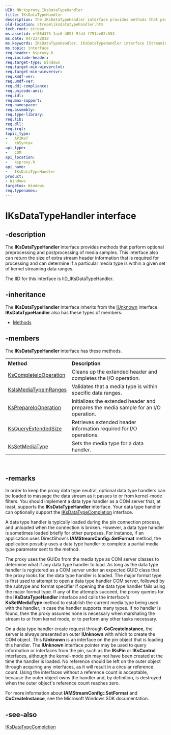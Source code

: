 ```yaml
---
UID: NN:ksproxy.IKsDataTypeHandler
title: IKsDataTypeHandler
description: The IKsDataTypeHandler interface provides methods that perform optional preprocessing and postprocessing of media samples.
old-location: stream\iksdatatypehandler.htm
tech.root: stream
ms.assetid: ef08d375-1ac6-489f-9fd4-f791ce82c553
ms.date: 04/23/2018
ms.keywords: IKsDataTypeHandler, IKsDataTypeHandler interface [Streaming Media Devices], IKsDataTypeHandler interface [Streaming Media Devices],described, ksproxy/IKsDataTypeHandler, ksproxy_fd2ab182-1556-438e-bc5e-fe1339d0d865.xml, stream.iksdatatypehandler
ms.topic: interface
req.header: ksproxy.h
req.include-header: 
req.target-type: Windows
req.target-min-winverclnt: 
req.target-min-winversvr: 
req.kmdf-ver: 
req.umdf-ver: 
req.ddi-compliance: 
req.unicode-ansi: 
req.idl: 
req.max-support: 
req.namespace: 
req.assembly: 
req.type-library: 
req.lib: 
req.dll: 
req.irql: 
topic_type:
-	APIRef
-	kbSyntax
api_type:
-	COM
api_location:
-	ksproxy.h
api_name:
-	IKsDataTypeHandler
product:
- Windows
targetos: Windows
req.typenames: 
---
```


# IKsDataTypeHandler interface


## -description


The <b>IKsDataTypeHandler</b> interface provides methods that perform optional preprocessing and postprocessing of media samples. This interface also can return the size of extra stream header information that is required for processing and can determine if a particular media type is within a given set of kernel streaming data ranges. 

The IID for this interface is IID_IKsDataTypeHandler.


## -inheritance

The <b xmlns:loc="http://microsoft.com/wdcml/l10n">IKsDataTypeHandler</b> interface inherits from the <a href="https://msdn.microsoft.com/33f1d79a-33fc-4ce5-a372-e08bda378332">IUnknown</a> interface. <b>IKsDataTypeHandler</b> also has these types of members:
<ul>
<li><a href="https://docs.microsoft.com/">Methods</a></li>
</ul>

## -members

The <b>IKsDataTypeHandler</b> interface has these methods.
<table class="members" id="memberListMethods">
<tr>
<th align="left" width="37%">Method</th>
<th align="left" width="63%">Description</th>
</tr>
<tr data="declared;">
<td align="left" width="37%">
<a href="https://msdn.microsoft.com/46a58007-16bf-422b-8408-30a7b65dbee6">KsCompleteIoOperation</a>
</td>
<td align="left" width="63%">
Cleans up the extended header and completes the I/O operation.

</td>
</tr>
<tr data="declared;">
<td align="left" width="37%">
<a href="https://msdn.microsoft.com/354dcd2b-fa63-4574-94d8-149e3f199751">KsIsMediaTypeInRanges</a>
</td>
<td align="left" width="63%">
Validates that a media type is within specific data ranges.

</td>
</tr>
<tr data="declared;">
<td align="left" width="37%">
<a href="https://msdn.microsoft.com/16411d58-5fff-430f-b96d-78eed1dbb01c">KsPrepareIoOperation</a>
</td>
<td align="left" width="63%">
Initializes the extended header and prepares the media sample for an I/O operation.

</td>
</tr>
<tr data="declared;">
<td align="left" width="37%">
<a href="https://msdn.microsoft.com/14d03e6f-d02c-4b39-8f21-b339c65fb036">KsQueryExtendedSize</a>
</td>
<td align="left" width="63%">
Retrieves extended header information required for I/O operations.

</td>
</tr>
<tr data="declared;">
<td align="left" width="37%">
<a href="https://msdn.microsoft.com/b1c97d4f-b305-4c9f-b3fd-06d0ebcb0ed0">KsSetMediaType</a>
</td>
<td align="left" width="63%">
Sets the media type for a data handler.

</td>
</tr>
</table> 


## -remarks



In order to keep the proxy data type neutral, optional data type handlers can be loaded to massage the data stream as it passes to or from kernel-mode filters. You should implement a data type handler as a COM server that, at least, supports the <b>IKsDataTypeHandler</b> interface. Your data type handler can optionally support the <a href="https://msdn.microsoft.com/library/windows/hardware/ff559799">IKsDataTypeCompletion</a> interface. 

A data type handler is typically loaded during the pin connection process, and unloaded when the connection is broken. However, a data type handler is sometimes loaded briefly for other purposes. For instance, if an application uses DirectShow's <b>IAMStreamConfig::SetFormat</b> method, the application possibly uses a data type handler to complete a partial media type parameter sent to the method. 

The proxy uses the GUIDs from the media type as COM server classes to determine what if any data type handler to load. As long as the data type handler is registered as a COM server under an expected GUID class that the proxy looks for, the data type handler is loaded. The major format type is first used to attempt to open a data type handler COM server, followed by the subtype and format specifier if opening the data type handler fails using the major format type. If any of the attempts succeed, the proxy queries for the <b>IKsDataTypeHandler</b> interface and calls the interface's <b>KsSetMediaType</b> method to establish the current media type being used with the handler, in case the handler supports many types. If no handler is found, then the proxy assumes none is necessary when marshaling the stream to or from kernel mode, or to perform any other tasks necessary.

On a data type handler create request through <b>CoCreateInstance</b>, the server is always presented an outer <b>IUnknown</b> with which to create the COM object. This <b>IUnknown</b> is an interface on the pin object that is loading this handler. The <b>IUnknown</b> interface pointer may be used to query information or interfaces from the pin, such as the <b>IKsPin</b> or <b>IKsControl</b> interfaces, although the kernel-mode pin may not have been created at the time the handler is loaded. No reference should be left on the outer object through acquiring any interfaces, as it will result in a circular reference count. Using the interfaces without a reference count is acceptable, because the outer object owns the handler and, by definition, is destroyed when the outer object's reference count reaches zero.

For more information about <b>IAMStreamConfig::SetFormat</b> and <b>CoCreateInstance</b>, see the Microsoft Windows SDK documentation.




## -see-also




<a href="https://msdn.microsoft.com/library/windows/hardware/ff559799">IKsDataTypeCompletion</a>
 

 

